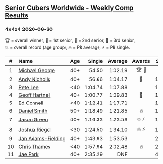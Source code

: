 <style>table {white-space: nowrap;}</style>
<link rel="stylesheet" type="text/css" href="/scw-comp/css/flags.css" />

## [Senior Cubers Worldwide - Weekly Comp Results](/scw-comp/results/)
### 4x4x4 2020-06-30

<span style="white-space: nowrap;">🏆 = overall winner</span>, <span style="white-space: nowrap;">🥇 = 1st senior</span>, <span style="white-space: nowrap;">🥈 = 2nd senior</span>, <span style="white-space: nowrap;">🥉 = 3rd senior</span>, <span style="white-space: nowrap;">💥 = overall record (age group)</span>, <span style="white-space: nowrap;">🔥 = PR average</span>, <span style="white-space: nowrap;">⚡ = PR single</span>.

| # | Name | Age | Single | Average | Awards | Solve 1 | Solve 2 | Solve 3 | Solve 4 | Solve 5 | Video |
| :--: | :-- | :--: | --: | --: | :--: | --: | --: | --: | --: | --: | :-- |
| 1 | [Michael George](../../persons/michael_george/444.md) | 40+ | 54.50 | 1:02.19 | 🏆 🥇 | 59.46 | 54.50 | 1:03.25 | 1:08.17 | 1:03.87 | [Desktop](https://www.facebook.com/events/284746466306313/permalink/289817092465917) / [Mobile](https://m.facebook.com/events/284746466306313?view=permalink&id=289817092465917) |
| 2 | [Andy Nicholls](../../persons/andy_nicholls/444.md) | 40+ | 56.66 | 1:04.17 | 🥈 | 1:06.33 | 1:09.27 | 56.66 | 1:13.17 | 56.90 | [Desktop](https://www.facebook.com/events/284746466306313/permalink/285751332872493) / [Mobile](https://m.facebook.com/events/284746466306313?view=permalink&id=285751332872493) |
| 3 | [Pete Lee](../../persons/pete_lee/444.md) | <40 | 1:04.74 | 1:07.88 |  | 1:12.34 | 1:05.08 | 1:04.74 | 1:06.23 | 1:28.91 | [Desktop](https://www.facebook.com/events/284746466306313/permalink/287495892698037) / [Mobile](https://m.facebook.com/events/284746466306313?view=permalink&id=287495892698037) |
| 4 | [Geoff Hartnell](../../persons/geoff_hartnell/444.md) | 40+ | 1:00.77 | 1:09.83 | 🥉 | 1:05.98 | 1:20.05 | 1:29.29 | 1:03.45 | 1:00.77 | [Desktop](https://www.facebook.com/events/284746466306313/permalink/287495806031379) / [Mobile](https://m.facebook.com/events/284746466306313?view=permalink&id=287495806031379) |
| 5 | [Ed Connell](../../persons/ed_connell/444.md) | <40 | 1:12.41 | 1:17.71 |  | 1:21.21 | 1:18.09 | 1:25.12 | 1:12.41 | 1:13.82 | [Desktop](https://www.facebook.com/events/284746466306313/permalink/288099845970975) / [Mobile](https://m.facebook.com/events/284746466306313?view=permalink&id=288099845970975) |
| 6 | [Daniel Smith](../../persons/daniel_smith/444.md) | 50+ | 1:18.49 | 1:21.85 | 🔥 | 1:21.68 | 1:32.91 | 1:18.49 | 1:25.28 | 1:18.60 | [Desktop](https://www.facebook.com/events/284746466306313/permalink/289286089185684) / [Mobile](https://m.facebook.com/events/284746466306313?view=permalink&id=289286089185684) |
| 7 | [Jason Green](../../persons/jason_green/444.md) | 40+ | 1:16.33 | 1:23.58 | 🔥 ⚡ | 1:27.85 | 1:16.33 | 1:28.03 | 1:23.57 | 1:19.33 | [Desktop](https://www.facebook.com/events/284746466306313/permalink/289392965841663) / [Mobile](https://m.facebook.com/events/284746466306313?view=permalink&id=289392965841663) |
| 8 | [Joshua Riegel](../../persons/joshua_riegel/444.md) | <30 | 1:24.50 | 1:34.10 | 🔥 ⚡ | 1:24.50 | 1:29.31 | 1:44.64 | 1:28.34 | 2:14.71 | [Desktop](https://www.facebook.com/events/284746466306313/permalink/287582532689373) / [Mobile](https://m.facebook.com/events/284746466306313?view=permalink&id=287582532689373) |
| 9 | [Jan Adams-Fielding](../../persons/jan_adams_fielding/444.md) | 40+ | 1:43.93 | 1:53.53 |  | 2:02.32 | 1:43.93 | 1:54.33 | DNS | DNS | [Desktop](https://www.facebook.com/events/284746466306313/permalink/289182882529338) / [Mobile](https://m.facebook.com/events/284746466306313?view=permalink&id=289182882529338) |
| 10 | [Chris Thames](../../persons/chris_thames/444.md) | <40 | 1:57.94 | 2:02.48 | 🔥 | 2:08.79 | 2:00.71 | 1:57.94 | DNS | DNS | [Desktop](https://www.facebook.com/events/284746466306313/permalink/286467722800854) / [Mobile](https://m.facebook.com/events/284746466306313?view=permalink&id=286467722800854) |
| 11 | [Jae Park](../../persons/jae_park/444.md) | 40+ | 2:35.29 | DNF |  | 4:00.01 | 2:35.29 | DNS | DNS | DNS | [Desktop](https://www.facebook.com/events/284746466306313/permalink/287832065997753) / [Mobile](https://m.facebook.com/events/284746466306313?view=permalink&id=287832065997753) |

<!-- Global site tag (gtag.js) - Google Analytics -->
<script async src="https://www.googletagmanager.com/gtag/js?id=UA-86348435-3"></script>
<script>window.dataLayer = window.dataLayer || []; function gtag() {dataLayer.push(arguments);} gtag('js', new Date()); gtag('config', 'UA-86348435-3');</script>
